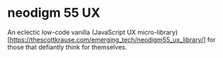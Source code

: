 # neodigm 55 UX
An eclectic low-code vanilla (JavaScript UX micro-library)[https://thescottkrause.com/emerging_tech/neodigm55_ux_library/] for those that defiantly think for themselves.
